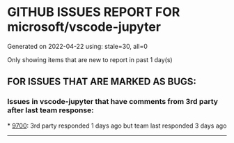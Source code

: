 
# GITHUB ISSUES REPORT FOR microsoft/vscode-jupyter


Generated on 2022-04-22 using: stale=30, all=0


Only showing items that are new to report in past 1 day(s)


## FOR ISSUES THAT ARE MARKED AS BUGS:


### Issues in vscode-jupyter that have comments from 3rd party after last team response:


\* [9700](https://github.com/microsoft/vscode-jupyter/issues/9700 "Jupyter extension starts multiple idle R kernels, clogging up memory"): 3rd party responded 1 days ago but team last responded 3 days ago

---

